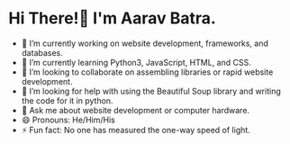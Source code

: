 # Hi There!👋 I'm Aarav Batra.

- 🔭 I’m currently working on website development, frameworks, and databases.
- 🌱 I’m currently learning Python3, JavaScript, HTML, and CSS.
- 👯 I’m looking to collaborate on assembling libraries or rapid website development.
- 🤔 I’m looking for help with using the Beautiful Soup library and writing the code for it in python.
- 💬 Ask me about website development or computer hardware.
- 😄 Pronouns: He/Him/His
- ⚡ Fun fact: No one has measured the one-way speed of light.
